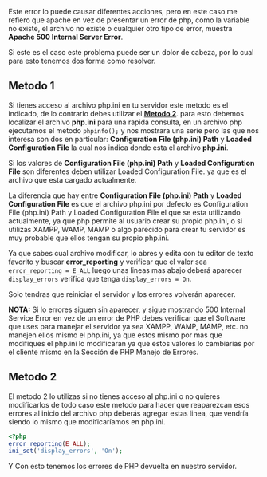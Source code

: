 Este error lo puede causar diferentes acciones, pero en este caso me refiero que apache en vez de presentar un error de php, como la variable no existe, el archivo no existe o cualquier otro tipo de error, muestra **Apache 500 Internal Server Error**.

<span id="more-54"></span>

Si este es el caso este problema puede ser un dolor de cabeza, por lo cual para esto tenemos dos forma como resolver.

## Metodo 1

Si tienes acceso al archivo php.ini en tu servidor este metodo es el indicado, de lo contrario debes utilizar el **[Metodo 2](#metodo2)**. para esto debemos localizar el archivo **php.ini** para una rapida consulta, en un archivo php ejecutamos el metodo `phpinfo();` y nos mostrara una serie pero las que nos interesa son dos en particular: **Configuration File (php.ini) Path** y **Loaded Configuration File** la cual nos indica donde esta el archivo **php.ini**.

Si los valores de **Configuration File (php.ini) Path** y **Loaded Configuration File** son diferentes deben utilizar Loaded Configuration File. ya que es el archivo que esta cargado actualmente.

La diferencia que hay entre **Configuration File (php.ini) Path** y **Loaded Configuration File** es que el archivo php.ini por defecto es Configuration File (php.ini) Path y Loaded Configuration File el que se esta utilizando actualmente, ya que php permite al usuario crear su propio php.ini, o si utilizas XAMPP, WAMP, MAMP o algo parecido para crear tu servidor es muy probable que ellos tengan su propio php.ini.

Ya que sabes cual archivo modificar, lo abres y edita con tu editor de texto favorito y buscar **error_reporting** y verificar que el valor sea `error_reporting = E_ALL` luego unas lineas mas abajo deberá aparecer `display_errors` verifica que tenga `display_errors = On`.

Solo tendras que reiniciar el servidor y los errores volverán aparecer.

**NOTA:** Si lo errores siguen sin aparecer, y sigue mostrando 500 Internal Service Error en vez de un error de PHP debes verificar que el Software que uses para manejar el servidor ya sea XAMPP, WAMP, MAMP, etc. no manejen ellos mismo el php.ini, ya que estos mismo por mas que modifiques el php.ini lo modificaran ya que estos valores lo cambiarias por el cliente mismo en la Sección de PHP Manejo de Errores.

<h2 id="metodo2">Metodo 2</h2>

El metodo 2 lo utilizas si no tienes acceso al php.ini o no quieres modificarlos de todo caso este metodo para hacer que reaparezcan esos errores al inicio del archivo php deberás agregar estas linea, que vendría siendo lo mismo que modificaríamos en php.ini.

```php
<?php
error_reporting(E_ALL);
ini_set('display_errors', 'On');
```

Y Con esto tenemos los errores de PHP devuelta en nuestro servidor.